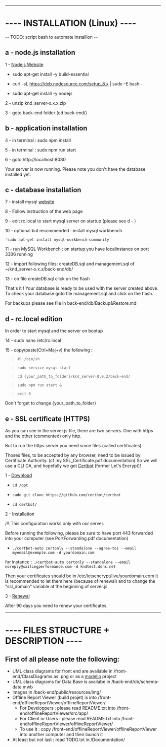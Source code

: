--------------------------------
---- INSTALLATION (Linux) ----
===============================
-- TODO: script bash to automate installion --

a - node.js installation
-------------------------

1 - [Nodejs Website](https://nodejs.org/en/download/package-manager/)

*    sudo apt-get install -y build-essential

*    curl -sL https://deb.nodesource.com/setup_8.x | sudo -E bash -

*    sudo apt-get install -y nodejs


2 - unzip knd_server-x.x.x.zip

3 - goto back-end folder (cd back-end/)


b - application installation 
----------------------------

4 - in terminal : sudo npm install

5 - in terminal : sudo npm run start

6 - goto http://localhost:8080

Your server is now running.
Please note you don't have the database installed yet.


c - database installation
-------------------------

7 - install mysql [website](https://dev.mysql.com/doc/mysql-apt-repo-quick-guide/en/)

8 - Follow instruction of the web page

9 - edit rc.local to start mysql server on startup (please see d - )

10 - optional but recommended : 
    install mysql workbench 
    
    'sudo apt-get install mysql-workbench-community`
    
    
11 - run MySQL Workbench : on startup you have localinstance on port 3306 running

12 - import following files: createDB.sql and management.sql of ~/knd_server-x.x.x/back-end/db/

13 - on file createDB.sql click on the flash 

That's it ! Your database is ready to be used with the server created above.
To check your database goto file management.sql and click on the flash.

For backups please see file in back-end/db/Backup&Restore.md


d - rc.local edition
---------------------
In order to start mysql and the server on bootup

14 - sudo nano /etc/rc.local

15 - copy/paste(Ctrl+Maj+v) the following :

> `#! /bin/sh`

> `sudo service mysql start`

> `cd {your_path_to_folder}/knd_server-0.0.2/back-end/`

> `sudo npm run start &`

> `exit 0`

Don't forget to change {your\_path\_to\_folder}


e - SSL certificate (HTTPS)
----------------------------
As you can see in the server.js file, there are two servers. One with https and the other (commented) only http.

But to run the https server you need some files (called certificates). 

Thoses files, to be accepted by any browser, need to be issued by Certificate Authority. (cf my SSL_Certificate.pdf documentation)
So we will use a CLI CA, and hopefully we got [Certbot](https://certbot.eff.org/) (former Let's Encrypt)! 

1 - [Download](https://gist.github.com/davestevens/c9e437afbb41c1d5c3ab)

* `cd /opt`

* `sudo git clone https://github.com/certbot/certbot` 

* `cd certbot/`

2 - [Installation](https://certbot.eff.org/docs/intro.html#installation)

/!\ This configuration works only with our server.

Before running the following, please be sure to have port 443 forwarded into your computer (see PortForwarding.pdf documentation)

* `./certbot-auto certonly --standalone --agree-tos --email myemail@exemple.com -d yourdomain.com`

for instance : `./certbot-auto certonly --standalone --email noreply@sailingperformance.com -d kndtest.ddns.net`

Then your certificates should be in /etc/letsencrypt/live/yourdomain.com
It is recommended to let them here (because of renewal) and to change the "ssl_domain" variable at the beginning of server.js


3 - [Renewal](https://certbot.eff.org/docs/using.html#renewing-certificates)

After 90 days you need to renew your certificates.



---------------------------------------
---- FILES STRUCTURE + DESCRIPTION ----
=======================================

First of all please note the following: 
---------------------------------------

* UML class diagrams for front end are available in /front-end/ClassDiagrams as .png or as a [modelio](https://www.modelio.org/) project 
* UML class diagrams for Data Base is availabe in /back-end/db/schema-date.mwb
* Images in /back-end/public/resources/img/
* Offline Report Viewer (build projet) is into /front-end/offlineReportViewer/offlineReportViewer/
    - For Developpers : please read README.txt into /front-end/offlineReportViewer/src/app/
    - For Client or Users : please read README.txt into /front-end/offlineReportViewer/offlineReportViewer/
    - To use it : copy /front-end/offlineReportViewer/offlineReportViewer into another computer and then launch it
* At least but not last : read TODO.txt in /Documentation/
